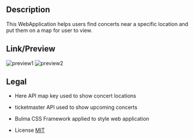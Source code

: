 ## Description
This WebApplication helps users find concerts near a specific location and put them on a map for user to view.

## Link/Preview
![preview1](https://github.com/shindekokoro/concert-groupie/assets/135496106/30990fda-73eb-4714-809b-85ca5bff2951)
![preview2](https://github.com/shindekokoro/concert-groupie/assets/135496106/47ff22f9-003e-44b6-ac95-ea7500d103cc)

## Legal
- Here API map key used to show concert locations
- ticketmaster API used to show upcoming concerts
- Bulma CSS Framework applied to style web application

- License [MIT](LICENSE)

